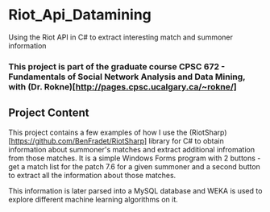 # Riot_Api_Datamining
Using the Riot API in C# to extract interesting match and summoner information

### This project is part of the graduate course CPSC 672 - Fundamentals of Social Network Analysis and Data Mining, with (Dr. Rokne)[http://pages.cpsc.ucalgary.ca/~rokne/]

## Project Content
This project contains a few examples of how I use the (RiotSharp)[https://github.com/BenFradet/RiotSharp] library for C# to obtain information about summoner's matches and extract additional infromation from those matches.
It is a simple Windows Forms program with 2 buttons - get a match list for the patch 7.6 for a given summoner and a second button to extract all the information about those matches.

This information is later parsed into a MySQL database and WEKA is used to explore different machine learning algorithms on it.

